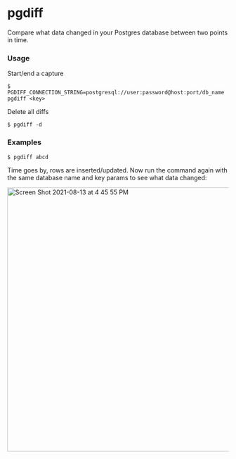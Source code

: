 # pgdiff

Compare what data changed in your Postgres database between two points in time.

### Usage

Start/end a capture

```
$ PGDIFF_CONNECTION_STRING=postgresql://user:password@host:port/db_name pgdiff <key>
```

Delete all diffs

```
$ pgdiff -d
```

### Examples

```
$ pgdiff abcd
```

Time goes by, rows are inserted/updated. Now run the command again with the same database name and key params to see what data changed:


<img width="600" alt="Screen Shot 2021-08-13 at 4 45 55 PM" src="https://user-images.githubusercontent.com/10538978/129424921-918176f3-6a4a-4a23-b240-44f926f27ae4.png">


